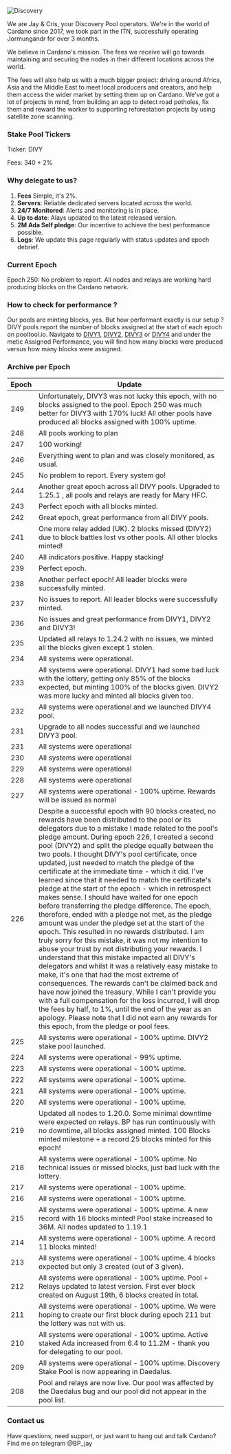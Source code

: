 
![Discovery](https://raw.githubusercontent.com/julienadatrain/ada-train/master/discovery.jpg "Discovery Pool")

We are Jay & Cris, your Discovery Pool operators. We're in the world of Cardano since 2017, we took part in the ITN, successfully operating Jormungandr for over 3 months.

We believe in Cardano's mission. The fees we receive will go towards maintaining and securing the nodes in their different locations across the world.

The fees will also help us with a much bigger project: driving around Africa, Asia and the Middle East to meet local producers and creators, and help them access the wider market by setting them up on Cardano. We've got a lot of projects in mind, from building an app to detect road potholes, fix them and reward the worker to supporting reforestation projects by using satellite zone scanning.


### Stake Pool Tickers

Ticker: DIVY

Fees: 340 + 2%

### Why delegate to us?

 1. **Fees** Simple, it's 2%.
 2. **Servers**: Reliable dedicated servers located across the world.
 3. **24/7 Monitored**: Alerts and monitoring is in place.
 4. **Up to date**: Alays updated to the latest released version.
 5. **2M Ada Self pledge**: Our incentive to achieve the best performance possible.
 6. **Logs**: We update this page regularly with status updates and epoch debrief.

### Current Epoch

Epoch 250: No problem to report. All nodes and relays are working hard producing blocks on the Cardano network.

### How to check for performance ?
Our pools are minting blocks, yes. But how performant exactly is our setup ? DIVY pools report the number of blocks assigned at the start of each epoch on pooltool.io. Navigate to [DIVY1](https://pooltool.io/pool/654d96593e499e70889eeae16a15ad8682f8349fd1b77726bbbf8a6d/epochs), [DIVY2](https://pooltool.io/pool/b42eae6ad659bd5e2187975a36816b712422bfd5b64ea32f52781096/delegators), [DIVY3](https://pooltool.io/pool/74e1795dc06165e4a1b55d8930c00379b029c2a145ff225255154129/epochs) or [DIVY4](https://pooltool.io/pool/614bb865b1902f54b540209b37ad404eef1db1589a5d9eafe7a6db71/epochs) and under the metic Assigned Performance, you will find how many blocks were produced versus how many blocks were assigned.


### Archive per Epoch

| Epoch  | Update  |
|---|---|
|  249 | Unfortunately, DIVY3 was not lucky this epoch, with no blocks assigned to the pool. Epoch 250 was much better for DIVY3 with 170% luck! All other pools have produced all blocks assigned with 100% uptime. |
|  248 | All pools working to plan |
|  247 | 100 working! |
|  246 | Everything went to plan and  was closely monitored, as usual. |
|  245 | No problem to report. Every system go! |
|  244 | Another great epoch across all DIVY pools. Upgraded to 1.25.1 , all pools and relays are ready for Mary HFC. |
|  243 | Perfect epoch with all blocks minted. |
|  242 | Great epoch, great performance from all DIVY pools. |
|  241 | One more relay added (UK). 2 blocks missed (DIVY2) due to block battles lost vs other pools. All other blocks minted! |
|  240 | All indicators positive. Happy stacking! |
|  239 | Perfect epoch. |
|  238 | Another perfect epoch! All leader blocks were successfully minted. |
|  237 | No issues to report. All leader blocks were successfully minted. |
|  236 | No issues and great performance from DIVY1, DIVY2 and DIVY3! |
|  235 | Updated all relays to 1.24.2 with no issues, we minted all the blocks given except 1 stolen. |
|  234 | All systems were operational. |
|  233 | All systems were operational. DIVY1 had some bad luck with the lottery, getting only 85% of the blocks expected, but minting 100% of the blocks given. DIVY2 was more lucky and minted all blocks given too. |
|  232 | All systems were operational and we launched DIVY4 pool. |
|  231 | Upgrade to all nodes successful and we launched DIVY3 pool. |
|  231 | All systems were operational |
|  230 | All systems were operational |
|  229 | All systems were operational |
|  228 | All systems were operational |
|  227 | All systems were operational - 100% uptime. Rewards will be issued as normal |
|  226 | Despite a successful epoch with 90 blocks created, no rewards have been distributed to the pool or its delegators due to a mistake I made related to the pool's pledge amount. During epoch 226, I created a second pool (DIVY2) and split the pledge equally between the two pools. I thought DIVY's pool certificate, once updated, just needed to match the pledge of the certificate at the immediate time - which it did. I've learned since that it needed to match the certificate's pledge at the start of the epoch - which in retrospect makes sense. I should have waited for one epoch before transferring the pledge difference. The epoch, therefore, ended with a pledge not met, as the pledge amount was under the pledge set at the start of the epoch. This resulted in no rewards distributed. I am truly sorry for this mistake, it was not my intention to abuse your trust by not distributing your rewards. I understand that this mistake impacted all DIVY's delegators and whilst it was a relatively easy mistake to make, it's one that had the most extreme of consequences. The rewards can't be claimed back and have now joined the treasury. While I can't provide you with a full compensation for the loss incurred, I will drop the fees by half, to 1%, until the end of the year as an apology. Please note that I did not earn any rewards for this epoch, from the pledge or pool fees.|
|  225 | All systems were operational - 100% uptime. DIVY2 stake pool launched. |
|  224 | All systems were operational - 99% uptime. |
|  223| All systems were operational - 100% uptime. |
|  222 | All systems were operational - 100% uptime. |
|  221 | All systems were operational - 100% uptime. |
|  220 | All systems were operational - 100% uptime. |
|  219 | Updated all nodes to 1.20.0. Some minimal downtime were expected on relays. BP has run continuously with no downtime, all blocks assigned minted. 100 Blocks minted milestone + a record 25 blocks minted for this epoch! |
|  218 | All systems were operational - 100% uptime. No technical issues or missed blocks, just bad luck with the lottery. |
|  217 | All systems were operational - 100% uptime.|
|  216 | All systems were operational - 100% uptime.|
|  215 | All systems were operational - 100% uptime. A new record with 16 blocks minted! Pool stake increased to 36M. All nodes updated to 1.19.1 |
|  214 | All systems were operational - 100% uptime. A record 11 blocks minted!|
|  213 | All systems were operational - 100% uptime. 4 blocks expected but only 3 created (out of 3 given).|
|  212 | All systems were operational - 100% uptime. Pool + Relays updated to latest version. First ever block created on August 19th, 6 blocks created in total. |
|  211 | All systems were operational - 100% uptime. We were hoping to create our first block during epoch 211 but the lottery was not with us. |
|  210 | All systems were operational - 100% uptime. Active staked Ada increased from 6.4 to 11.2M - thank you for delegating to our pool. |
|  209 | All systems were operational - 100% uptime. Discovery Stake Pool is now appearing in Daedalus. |
|  208 | Pool and relays are now live. Our pool was affected by the Daedalus bug and our pool did not appear in the pool list. |


### Contact us

Have questions, need support, or just want to hang out and talk Cardano? Find me on telegram @BP_jay
